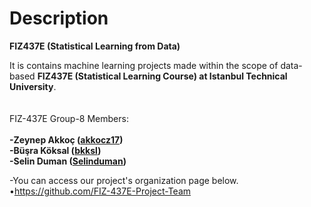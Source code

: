 # Description

**FIZ437E (Statistical Learning from Data)**

It is contains machine learning projects made within the scope of data-based **FIZ437E (Statistical Learning Course) at Istanbul Technical University**.
<br><br><br>
FIZ-437E Group-8 Members: <br><br>
**-Zeynep Akkoç (<a href="https://github.com/akkocz17" target="_blank">akkocz17</a>)** <br>
**-Büşra Köksal (<a href="https://github.com/bkksl" target="_blank">bkksl</a>)** <br>
**-Selin Duman  (<a href="https://github.com/Selinduman" target="_blank">Selinduman</a>)** <br>

-You can access our project's organization page below.<br>
•https://github.com/FIZ-437E-Project-Team
